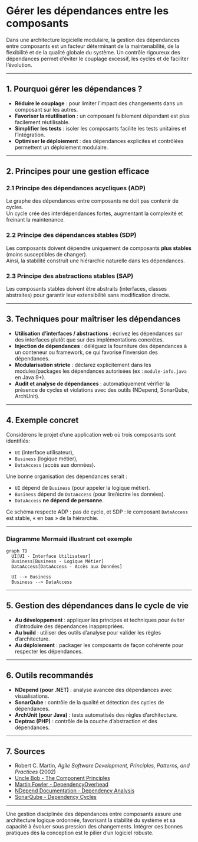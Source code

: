 # Gérer les dépendances entre les composants

Dans une architecture logicielle modulaire, la gestion des dépendances entre composants est un facteur déterminant de la maintenabilité, de la flexibilité et de la qualité globale du système. Un contrôle rigoureux des dépendances permet d’éviter le couplage excessif, les cycles et de faciliter l’évolution.

---

## 1. Pourquoi gérer les dépendances ?

- **Réduire le couplage** : pour limiter l’impact des changements dans un composant sur les autres.  
- **Favoriser la réutilisation** : un composant faiblement dépendant est plus facilement réutilisable.  
- **Simplifier les tests** : isoler les composants facilite les tests unitaires et l’intégration.  
- **Optimiser le déploiement** : des dépendances explicites et contrôlées permettent un déploiement modulaire.  

---

## 2. Principes pour une gestion efficace

### 2.1 Principe des dépendances acycliques (ADP)

Le graphe des dépendances entre composants ne doit pas contenir de cycles.  
Un cycle crée des interdépendances fortes, augmentant la complexité et freinant la maintenance.

### 2.2 Principe des dépendances stables (SDP)

Les composants doivent dépendre uniquement de composants **plus stables** (moins susceptibles de changer).  
Ainsi, la stabilité construit une hiérarchie naturelle dans les dépendances.

### 2.3 Principe des abstractions stables (SAP)

Les composants stables doivent être abstraits (interfaces, classes abstraites) pour garantir leur extensibilité sans modification directe.

---

## 3. Techniques pour maîtriser les dépendances

- **Utilisation d’interfaces / abstractions** : écrivez les dépendances sur des interfaces plutôt que sur des implémentations concrètes.  
- **Injection de dépendances** : déléguez la fourniture des dépendances à un conteneur ou framework, ce qui favorise l’inversion des dépendances.  
- **Modularisation stricte** : déclarez explicitement dans les modules/packages les dépendances autorisées (ex : `module-info.java` en Java 9+).  
- **Audit et analyse de dépendances** : automatiquement vérifier la présence de cycles et violations avec des outils (NDepend, SonarQube, ArchUnit).

---

## 4. Exemple concret

Considérons le projet d’une application web où trois composants sont identifiés:

- `UI` (interface utilisateur),  
- `Business` (logique métier),  
- `DataAccess` (accès aux données).

Une bonne organisation des dépendances serait :

- `UI` dépend de `Business` (pour appeler la logique métier).  
- `Business` dépend de `DataAccess` (pour lire/écrire les données).  
- `DataAccess` **ne dépend de personne**.  

Ce schéma respecte ADP : pas de cycle, et SDP : le composant `DataAccess` est stable, « en bas » de la hiérarchie.

---

### Diagramme Mermaid illustrant cet exemple

```mermaid
graph TD
  UI[UI - Interface Utilisateur]
  Business[Business - Logique Métier]
  DataAccess[DataAccess - Accès aux Données]

  UI --> Business
  Business --> DataAccess
```

---

## 5. Gestion des dépendances dans le cycle de vie

- **Au développement** : appliquer les principes et techniques pour éviter d’introduire des dépendances inappropriées.  
- **Au build** : utiliser des outils d’analyse pour valider les règles d’architecture.  
- **Au déploiement** : packager les composants de façon cohérente pour respecter les dépendances.

---

## 6. Outils recommandés

- **NDepend (pour .NET)** : analyse avancée des dépendances avec visualisations.  
- **SonarQube** : contrôle de la qualité et détection des cycles de dépendances.  
- **ArchUnit (pour Java)** : tests automatisés des règles d’architecture.  
- **Deptrac (PHP)** : contrôle de la couche d’abstraction et des dépendances.

---

## 7. Sources

- Robert C. Martin, *Agile Software Development, Principles, Patterns, and Practices* (2002)  
- [Uncle Bob - The Component Principles](https://blog.cleancoder.com/uncle-bob/2012/08/13/the-component-principles.html)  
- [Martin Fowler - DependencyOverhead](https://martinfowler.com/articles/components.html)  
- [NDepend Documentation - Dependency Analysis](https://www.ndepend.com/docs/architecture-dependency)  
- [SonarQube - Dependency Cycles](https://docs.sonarqube.org/latest/analysis/dependency-graph/)  

---

Une gestion disciplinée des dépendances entre composants assure une architecture logique ordonnée, favorisant la stabilité du système et sa capacité à évoluer sous pression des changements. Intégrer ces bonnes pratiques dès la conception est le pilier d’un logiciel robuste.